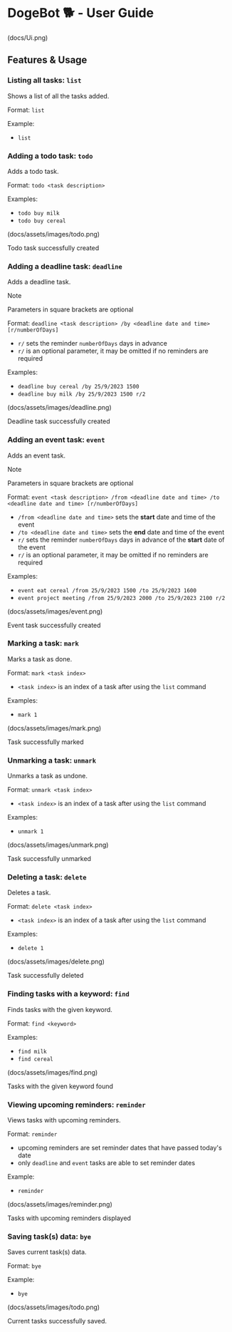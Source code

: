 # DogeBot :dog2: - User Guide

(docs/Ui.png)

## Features & Usage

### Listing all tasks: `list`

Shows a list of all the tasks added.

Format: `list`

Example:
- `list`

### Adding a todo task: `todo`

Adds a todo task.

Format: `todo <task description>`

Examples:
- `todo buy milk`
- `todo buy cereal`

(docs/assets/images/todo.png)

Todo task successfully created

### Adding a deadline task: `deadline`

Adds a deadline task.

> [!NOTE]
> Parameters in square brackets are optional

Format: `deadline <task description> /by <deadline date and time> [r/numberOfDays]`
- `r/` sets the reminder `numberOfDays` days in advance
- `r/` is an optional parameter, it may be omitted if no reminders are required

Examples:
- `deadline buy cereal /by 25/9/2023 1500`
- `deadline buy milk /by 25/9/2023 1500 r/2`

(docs/assets/images/deadline.png)

Deadline task successfully created

### Adding an event task: `event`

Adds an event task.

> [!NOTE]
> Parameters in square brackets are optional

Format: `event <task description> /from <deadline date and time> /to <deadline date and time> [r/numberOfDays]`
- `/from <deadline date and time>` sets the **start** date and time of the event
- `/to <deadline date and time>` sets the **end** date and time of the event
- `r/` sets the reminder `numberOfDays` days in advance of the **start** date of the event
- `r/` is an optional parameter, it may be omitted if no reminders are required

Examples:
- `event eat cereal /from 25/9/2023 1500 /to 25/9/2023 1600`
- `event project meeting /from 25/9/2023 2000 /to 25/9/2023 2100 r/2`

(docs/assets/images/event.png)

Event task successfully created

### Marking a task: `mark`

Marks a task as done.

Format: `mark <task index>`
- `<task index>` is an index of a task after using the `list` command

Examples:
- `mark 1`

(docs/assets/images/mark.png)

Task successfully marked

### Unmarking a task: `unmark`

Unmarks a task as undone.

Format: `unmark <task index>`
- `<task index>` is an index of a task after using the `list` command

Examples:
- `unmark 1`

(docs/assets/images/unmark.png)

Task successfully unmarked

### Deleting a task: `delete`

Deletes a task.

Format: `delete <task index>`
- `<task index>` is an index of a task after using the `list` command

Examples:
- `delete 1`

(docs/assets/images/delete.png)

Task successfully deleted

### Finding tasks with a keyword: `find`

Finds tasks with the given keyword.

Format: `find <keyword>`

Examples:
- `find milk`
- `find cereal`

(docs/assets/images/find.png)

Tasks with the given keyword found

### Viewing upcoming reminders: `reminder`

Views tasks with upcoming reminders.

Format: `reminder`
- upcoming reminders are set reminder dates that have passed today's date
- only `deadline` and `event` tasks are able to set reminder dates

Example:
- `reminder`

(docs/assets/images/reminder.png)

Tasks with upcoming reminders displayed

### Saving task(s) data: `bye`

Saves current task(s) data.

Format: `bye`

Example:
- `bye`

(docs/assets/images/todo.png)

Current tasks successfully saved.
